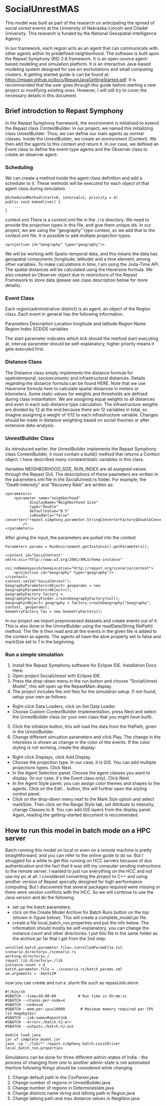 # SocialUnrestMAS

This model was built as part of the research on anticipating the spread of social unrest events at the University of Nebraska-Lincoln and Citadel University. This research is funded by the National Geospatial-Intelligence Agency.

In our framework, each region acts as an agent that can communicate with other agents within its predefined neighborhood. The software is built upon the Repast Symphony (RS) 2.6 framework. It is an open-source agent-based modeling and simulation platform. It is an interactive Java-based modeling system designed for use on workstations and small computing clusters. A getting started guide is can be found at: https://repast.github.io/docs/RepastJavaGettingStarted.pdf. It is recommended that the user goes through this guide before starting a new project or modifying existing ones. However, I will still try to cover the necessary details in this document.

## Brief introdction to Repast Symphony
In the Repast Symphony framework, the environment is initialized to extend the Repast class ContextBuilder. In our project, we named this initializing class UnrestBuilder. Thus, we can define our main agents as normal classes. Inside the UnrestBuilder, we create an environment (Context). We then add the agents to this context and return it. In our case, we defined an Event class to define the event-type agents and the Observer class to create an observer agent.

### Scheduling
We can create a method inside the agent class definition and add a scheduler to it. These methods will be executed for each object of that agent class during simulation.
~~~~
@ScheduledMethod(start=0, interval=1, priority = 4)
public void makeAlive() {
    ...
}
~~~~
context.xml
There is a context.xml file in the ./<ProjectName>.rs directory. We need to provide the projection types in this file, and give them unique ids. In our project, we are using the "geography" type context, so we add that to the context.xml file. It is possible to add multiple projection types.
~~~~
<projection id="Geography" type="geography"/>
~~~~
We will be working with Spatio-temporal data, and this means the data has geospatial components (longitude, latitude) and a time element, among other variables. To make calculations in time, I am using the Joda-Time API. The spatial distances will be calculated using the Haversine formula. We also created an Observer object due to restrictions of the Repast Framework to store data (please see class description below for more details).

### Event Class 
Each region(administrative-district) is an agent, an object of the Region class. Each event in general has the following information.

Parameters	Description
Location	longitude and latitude
Region Name
Region Index
SCEIGE variables

The start parameter indicates which tick should the method start executing at, interval parameter should be self-explanatory, higher priority means it gets executed first.

### Distance Class
The Distance class simply implements the distance formula for spatiotemporal, socioeconomic and infrastructural distances. Details regarding the distance formula can be found HERE. Note that we use Haversine formula here to calculate spatial distances in meters or kilometers. Some static values for weights and thresholds are defined during class instantiation. We are assigning equal weights to all distances and even in each sub-distance type calculation. The infrastructure weights are divided by 12 at the end because there are 12 variables in total, so imagine assigning a weight of 1/12 to each infrastructure variable. Changes should be made in distance weighting based on social theories or after extensive data-analysis.

### UnrestBuilder Class
As introduced earlier, the UnrestBuilder implements the Repast Symphony class ContextBuilder, it must contain a build() method that returns a Context object. I have described many constant/static variables in this class.

Variables NEIGHBORHOOD_SIZE, RUN_INDEX are all assigned values through the Repast GUI. The descriptions of these paameters are written in the parameters.xml file in the SocialUnrest.rs folder. For example, the "Death Intensity" and "Recovery Rate" are written as:

~~~~
<parameters>
    <parameter name="neighborhood"
	       displayName="Neighborhood Size"
	       type="double" 
	       defaultValue="0.5" 
	       isReadOnly="false" 
converter="repast.simphony.parameter.StringConverterFactory$DoubleConverter"					
		/>
</parameters>
~~~~
After giving the input, the parameters are pulled into the context

~~~~
Parameters params = RunEnvironment.getInstance().getParameters();

<context id="SocialUnrest" xmlns:xsi="http://www.w3.org/2001/XMLSchema-instance"
	 xsi:noNamespaceSchemaLocation="http://repast.org/scenario/context">
  	<projection id="Geography" type="geography"/>
</context>
context.setId("SocialUnrest");
GeographyParameters<Object> geoparams = new GeographyParameters<Object>();
GeographyFactory factory = GeographyFactoryFinder.createGeographyFactory(null);
Geography<Object> geography = factory.createGeography("Geography", context, geoparams);
GeometryFactory fac = new GeometryFactory();
~~~~
In our project we import preprocessed datasets and create events out of it. This is also done in the UnrestBuilder using the readData(String filePath) method. The file is then read and all the events in the given file is added to the context as agents. The agents all have the alive property set to false and markSize set to 1 in the beginning.

### Run a simple simulation
1. Install the Repast Symphony software for Eclipse IDE. Installation Docs Here.
2. Open project SocialUnrest with Eclipse IDE.
3. Press the drop-down menu in the run button and choose "SocialUnrest Model", this will open up the RepastMain display.
4. The project includes the xml files for the simulation setup. If not found, setup your own as follows:
  * Right-click Data Loaders, click on Set Data Loader.
  * Choose Custom ContextBuilder Implementation, press Next and select the UnrestBuilder class (or your own class that you might have built).
5. Click the initialize button, this will load the data from the filePath, given in the UnrestBuilder.
6. Change different simuation parameters and click Play. The change in the intensties is shown as change in the color of the events. If the color styling is not working, create the display:
  * Right-click Displays, click Add Display.
  * Choose the projection type. In our case, it is GIS. You can add multiple projections types. Click Next.
  * In the Agent Selection panel, Choose the agent classes you want to display. (In our case, it's the Event class only). Click Next.
  * In the Agent Style panel, you can assign color themes and shapes to the agents. Click on the Edit... button, this will further open the styling control panel.
  * Click on the drop-down menu next to the Mark Size option and select markSize. Then click on the Range Style tab, set Attribute to intensity, change Classes to 8.
You can add GIS layers from the display panel. Again, reading the getting-started document is reccomended.

## How to run this model in batch mode on a HPC server
Batch running this model on local or even on a remote machine is pretty straightforward, and you can refer to the online guide to do so. But I struggled for a while to get this running on HCC servers because of duo authentication and the fact that it was still my computer sending instructions to the remote server. I wanted to just run everything on the HCC and not use my pc at all. I considered converting the project to C++ and using another version of Repast specially designed for high-performance computing. But I discovered that several packages required were missing or there were version conflicts with the HCC. So we will continue to use the Java version and do the following.

- set up the batch parameters.
- click on the Create Model Archive for Batch Runs button on the top (shown in figure below). This will create a complete_model.jar file. 
-  create a file local_batch_run.properties and put the info below. The information should mostly be self-explanatory, you can change the instance count and other directories. I put this file in the same folder as the archive jar far that I get from the 2nd step.
~~~~
unrolled.batch.parameter.file=./unrolledParamFile.txt
scenario.directory=./scenario.rs
working.directory=./
repast.lib.directory=./lib
instance.count = 4
batch.parameter.file = ./scenario.rs/batch_params.xml
vm.arguments = -Xmx512M
~~~~
now you can create and run a .slurm file such as repastJob.slurm
~~~~
#!/bin/sh
#SBATCH --time=10:00:00          # Run time in hh:mm:ss
#SBATCH --ntasks-per-node=4
#SBATCH --nodes=4
#SBATCH --mem-per-cpu=16000       # Maximum memory required per CPU (in megabytes)
#SBATCH --job-name=RepastJob
#SBATCH --error=./batch.%J.err
#SBATCH --output=./batch.%J.out

module load java
jar xf complete_model.jar
java -cp "./lib/*" repast.simphony.batch.LocalDriver local_batch_run.properties
~~~~

Simulations can be done for three different admin-states of India - the process of changing 
from one to another admin-state is not automated therfore following things should be considered while changing
1. Change default path in the CsvParser.java 
2. Change number of regions in UnrestBuilder.java
3. Change number of regions in Determinestate.java
4. Change districts name string and latlong path in Region.java
5. Change latlong path and max distance values in Neighbor.java
